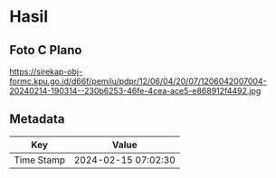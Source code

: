 # Hasil

## Foto C Plano

https://sirekap-obj-formc.kpu.go.id/d66f/pemilu/pdpr/12/06/04/20/07/1206042007004-20240214-190314--230b6253-46fe-4cea-ace5-e868912f4492.jpg


## Metadata

| Key        | Value               |
| ---------- | ------------------- |
| Time Stamp | 2024-02-15 07:02:30 |



